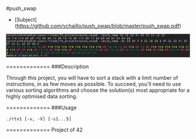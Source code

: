 #push_swap

* [Subject] (https://github.com/vchaillo/push_swap/blob/master/push_swap.pdf)

<img src="https://raw.githubusercontent.com/vchaillo/push_swap/master/doc/screenshots/Screenshot_20170213_091419.png"/>

=============
###Description

Through this project, you will have to sort a stack with a limit number of instructions, in as few moves as possible. To succeed, you'll need to use various sorting algorithms and choose the solution(s) most appropriate for a highly optimised data sorting.

=============
###Usage

```
./rtv1 [-v, -V] [-s1...5]
```
=============
Project of 42
